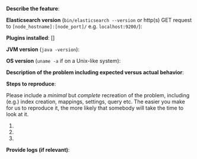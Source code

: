 <!--

** Please read the guidelines below. **

Issues that do not follow these guidelines are likely to be closed.

1.  GitHub is reserved for bug reports and feature requests. The best place to
    ask a general question is at the Elastic [forums](https://discuss.elastic.co).
    GitHub is not the place for general questions.

2.  Is this bug report or feature request for a supported OS? If not, it
    is likely to be closed.  See https://www.elastic.co/support/matrix#show_os

3.  Please fill out EITHER the feature request block or the bug report block
    below, and delete the other block.

-->

<!-- Feature request -->

**Describe the feature**:

<!-- Bug report -->

**Elasticsearch version** (`bin/elasticsearch --version` or http(s) GET request to `[node_hostname]:[node_port]/` e.g. `localhost:9200/`):

**Plugins installed**: []

**JVM version** (`java -version`):

**OS version** (`uname -a` if on a Unix-like system):

**Description of the problem including expected versus actual behavior**:

**Steps to reproduce**:

Please include a *minimal* but *complete* recreation of the problem, including
(e.g.) index creation, mappings, settings, query etc.  The easier you make for
us to reproduce it, the more likely that somebody will take the time to look at it.

 1.
 2.
 3.

**Provide logs (if relevant)**:

